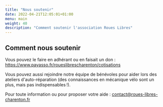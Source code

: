 ```yaml
---
title: "Nous soutenir"
date: 2022-04-21T12:05:01+01:00
menu: main
weight: 40
description: "Comment soutenir l'association Roues Libres"
---
```


## Comment nous soutenir

Vous pouvez le faire en adhérant ou en faisait un don : https://www.payasso.fr/roueslibrescharenton/cotisations

Vous pouvez aussi rejoindre notre équipe de bénévoles pour aider lors des ateliers d'auto-réparation (des connaissances en mécanique vélo sont un plus, mais pas indispensables !).

Pour toute information ou pour proposer votre aide : contact@roues-libres-charenton.fr
